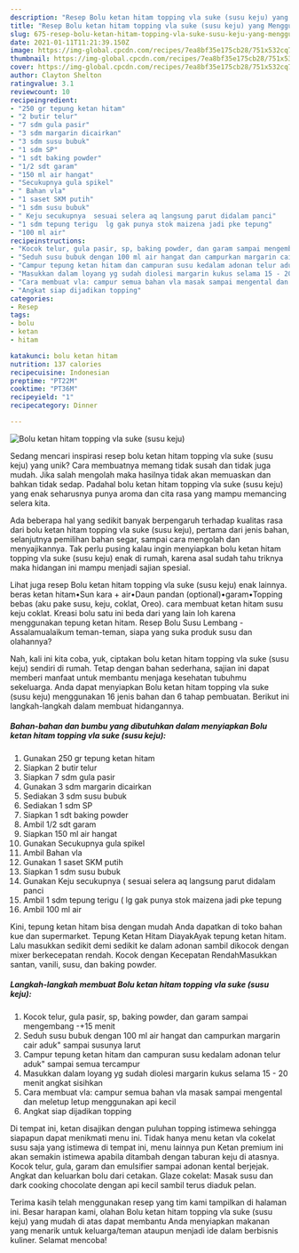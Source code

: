 ```yaml
---
description: "Resep Bolu ketan hitam topping vla suke (susu keju) yang Menggugah Selera"
title: "Resep Bolu ketan hitam topping vla suke (susu keju) yang Menggugah Selera"
slug: 675-resep-bolu-ketan-hitam-topping-vla-suke-susu-keju-yang-menggugah-selera
date: 2021-01-11T11:21:39.150Z
image: https://img-global.cpcdn.com/recipes/7ea8bf35e175cb28/751x532cq70/bolu-ketan-hitam-topping-vla-suke-susu-keju-foto-resep-utama.jpg
thumbnail: https://img-global.cpcdn.com/recipes/7ea8bf35e175cb28/751x532cq70/bolu-ketan-hitam-topping-vla-suke-susu-keju-foto-resep-utama.jpg
cover: https://img-global.cpcdn.com/recipes/7ea8bf35e175cb28/751x532cq70/bolu-ketan-hitam-topping-vla-suke-susu-keju-foto-resep-utama.jpg
author: Clayton Shelton
ratingvalue: 3.1
reviewcount: 10
recipeingredient:
- "250 gr tepung ketan hitam"
- "2 butir telur"
- "7 sdm gula pasir"
- "3 sdm margarin dicairkan"
- "3 sdm susu bubuk"
- "1 sdm SP"
- "1 sdt baking powder"
- "1/2 sdt garam"
- "150 ml air hangat"
- "Secukupnya gula spikel"
- " Bahan vla"
- "1 saset SKM putih"
- "1 sdm susu bubuk"
- " Keju secukupnya  sesuai selera aq langsung parut didalam panci"
- "1 sdm tepung terigu  lg gak punya stok maizena jadi pke tepung"
- "100 ml air"
recipeinstructions:
- "Kocok telur, gula pasir, sp, baking powder, dan garam sampai mengembang -+15 menit"
- "Seduh susu bubuk dengan 100 ml air hangat dan campurkan margarin cair aduk&#34; sampai susunya larut"
- "Campur tepung ketan hitam dan campuran susu kedalam adonan telur aduk&#34; sampai semua tercampur"
- "Masukkan dalam loyang yg sudah diolesi margarin kukus selama 15 - 20 menit angkat sisihkan"
- "Cara membuat vla: campur semua bahan vla masak sampai mengental dan meletup letup menggunakan api kecil"
- "Angkat siap dijadikan topping"
categories:
- Resep
tags:
- bolu
- ketan
- hitam

katakunci: bolu ketan hitam 
nutrition: 137 calories
recipecuisine: Indonesian
preptime: "PT22M"
cooktime: "PT36M"
recipeyield: "1"
recipecategory: Dinner

---
```



![Bolu ketan hitam topping vla suke (susu keju)](https://img-global.cpcdn.com/recipes/7ea8bf35e175cb28/751x532cq70/bolu-ketan-hitam-topping-vla-suke-susu-keju-foto-resep-utama.jpg)

Sedang mencari inspirasi resep bolu ketan hitam topping vla suke (susu keju) yang unik? Cara membuatnya memang tidak susah dan tidak juga mudah. Jika salah mengolah maka hasilnya tidak akan memuaskan dan bahkan tidak sedap. Padahal bolu ketan hitam topping vla suke (susu keju) yang enak seharusnya punya aroma dan cita rasa yang mampu memancing selera kita.

Ada beberapa hal yang sedikit banyak berpengaruh terhadap kualitas rasa dari bolu ketan hitam topping vla suke (susu keju), pertama dari jenis bahan, selanjutnya pemilihan bahan segar, sampai cara mengolah dan menyajikannya. Tak perlu pusing kalau ingin menyiapkan bolu ketan hitam topping vla suke (susu keju) enak di rumah, karena asal sudah tahu triknya maka hidangan ini mampu menjadi sajian spesial.

Lihat juga resep Bolu ketan hitam topping vla suke (susu keju) enak lainnya. beras ketan hitam•Sun kara + air•Daun pandan (optional)•garam•Topping bebas (aku pake susu, keju, coklat, Oreo). cara membuat ketan hitam susu keju coklat. Kreasi bolu satu ini beda dari yang lain loh karena menggunakan tepung ketan hitam. Resep Bolu Susu Lembang - Assalamualaikum teman-teman, siapa yang suka produk susu dan olahannya?


Nah, kali ini kita coba, yuk, ciptakan bolu ketan hitam topping vla suke (susu keju) sendiri di rumah. Tetap dengan bahan sederhana, sajian ini dapat memberi manfaat untuk membantu menjaga kesehatan tubuhmu sekeluarga. Anda dapat menyiapkan Bolu ketan hitam topping vla suke (susu keju) menggunakan 16 jenis bahan dan 6 tahap pembuatan. Berikut ini langkah-langkah dalam membuat hidangannya.

<!--inarticleads1-->

##### Bahan-bahan dan bumbu yang dibutuhkan dalam menyiapkan Bolu ketan hitam topping vla suke (susu keju):

1. Gunakan 250 gr tepung ketan hitam
1. Siapkan 2 butir telur
1. Siapkan 7 sdm gula pasir
1. Gunakan 3 sdm margarin dicairkan
1. Sediakan 3 sdm susu bubuk
1. Sediakan 1 sdm SP
1. Siapkan 1 sdt baking powder
1. Ambil 1/2 sdt garam
1. Siapkan 150 ml air hangat
1. Gunakan Secukupnya gula spikel
1. Ambil  Bahan vla
1. Gunakan 1 saset SKM putih
1. Siapkan 1 sdm susu bubuk
1. Gunakan  Keju secukupnya ( sesuai selera aq langsung parut didalam panci
1. Ambil 1 sdm tepung terigu ( lg gak punya stok maizena jadi pke tepung
1. Ambil 100 ml air


Kini, tepung ketan hitam bisa dengan mudah Anda dapatkan di toko bahan kue dan supermarket. Tepung Ketan Hitam DiayakAyak tepung ketan hitam. Lalu masukkan sedikit demi sedikit ke dalam adonan sambil dikocok dengan mixer berkecepatan rendah. Kocok dengan Kecepatan RendahMasukkan santan, vanili, susu, dan baking powder. 

<!--inarticleads2-->

##### Langkah-langkah membuat Bolu ketan hitam topping vla suke (susu keju):

1. Kocok telur, gula pasir, sp, baking powder, dan garam sampai mengembang -+15 menit
1. Seduh susu bubuk dengan 100 ml air hangat dan campurkan margarin cair aduk&#34; sampai susunya larut
1. Campur tepung ketan hitam dan campuran susu kedalam adonan telur aduk&#34; sampai semua tercampur
1. Masukkan dalam loyang yg sudah diolesi margarin kukus selama 15 - 20 menit angkat sisihkan
1. Cara membuat vla: campur semua bahan vla masak sampai mengental dan meletup letup menggunakan api kecil
1. Angkat siap dijadikan topping


Di tempat ini, ketan disajikan dengan puluhan topping istimewa sehingga siapapun dapat menikmati menu ini. Tidak hanya menu ketan vla cokelat susu saja yang istimewa di tempat ini, menu lainnya pun Ketan premium ini akan semakin istimewa apabila ditambah dengan taburan keju di atasnya. Kocok telur, gula, garam dan emulsifier sampai adonan kental berjejak. Angkat dan keluarkan bolu dari cetakan. Glaze cokelat: Masak susu dan dark cooking chocolate dengan api kecil sambil terus diaduk pelan. 

Terima kasih telah menggunakan resep yang tim kami tampilkan di halaman ini. Besar harapan kami, olahan Bolu ketan hitam topping vla suke (susu keju) yang mudah di atas dapat membantu Anda menyiapkan makanan yang menarik untuk keluarga/teman ataupun menjadi ide dalam berbisnis kuliner. Selamat mencoba!
